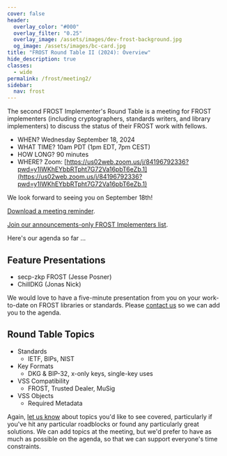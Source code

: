 ```yaml
---
cover: false
header:
  overlay_color: "#000"
  overlay_filter: "0.25"
  overlay_image: /assets/images/dev-frost-background.jpg
  og_image: /assets/images/bc-card.jpg
title: "FROST Round Table II (2024): Overview"
hide_description: true
classes:
  - wide
permalink: /frost/meeting2/
sidebar:
  nav: frost
---
```


The second FROST Implementer's Round Table is a meeting for FROST implementers (including cryptographers, standards writers, and library implementers) to discuss the status of their FROST work with fellows.

* WHEN? Wednesday September 18, 2024
* WHAT TIME? 10am PDT (1pm EDT, 7pm CEST)
* HOW LONG? 90 minutes
* WHERE? Zoom: [https://us02web.zoom.us/j/84196792336?pwd=y1IWKhEYbbRTpht7G72Va16pbT6eZb.1](https://us02web.zoom.us/j/84196792336?pwd=y1IWKhEYbbRTpht7G72Va16pbT6eZb.1)

We look forward to seeing you on September 18th!

[Download a meeting reminder](https://developer.blockchaincommons.com/assets/ics/frost-meeting-202409.ics).

[Join our announcements-only FROST Implementers list](https://www.blockchaincommons.com/subscribe/#frost-implementers).

Here's our agenda so far ...

## Feature Presentations

* secp-zkp FROST (Jesse Posner)
* ChillDKG (Jonas Nick)

We would love to have a five-minute presentation from you on your work-to-date on FROST libraries or standards. Please [contact us](mailto:team@blockchaincommons.com) so we can add you to the agenda.

## Round Table Topics

* Standards
   * IETF, BIPs, NIST
* Key Formats
   * DKG & BIP-32, x-only keys, single-key uses
* VSS Compatibility
   * FROST, Trusted Dealer, MuSig
* VSS Objects
   * Required Metadata

Again, [let us know](mailto:team@blockchaincommons.com) about topics you'd like to see covered, particularly if you've hit any particular roadblocks or found any particularly great solutions. We can add topics at the meeting, but we'd prefer to have as much as possible on the agenda, so that we can support everyone's time constraints. 
